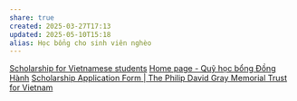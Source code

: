 ```yaml
---
share: true
created: 2025-03-27T17:13
updated: 2025-05-10T15:18
alias: Học bổng cho sinh viên nghèo
---
```

[Scholarship for Vietnamese students](https://www.facebook.com/ScholarshipforVietnameseStudents)
[Home page - Quỹ học bổng Đồng Hành](https://donghanh.net/en/home-page-en/)
[Scholarship Application Form \| The Philip David Gray Memorial Trust for Vietnam](https://pdgtrust.org/scholarship-application-form/)